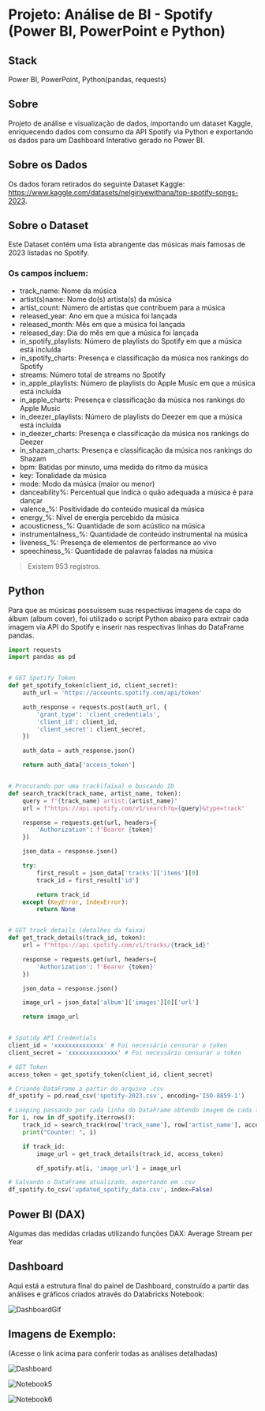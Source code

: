 # **Projeto: Análise de BI - Spotify (Power BI, PowerPoint e Python)**

## **Stack**
Power BI, PowerPoint, Python(pandas, requests)

## **Sobre**
Projeto de análise e visualização de dados, importando um dataset Kaggle, enriquecendo dados com consumo da API Spotify via Python e exportando os dados para um Dashboard Interativo gerado no Power BI.

## **Sobre os Dados**
Os dados foram retirados do seguinte Dataset Kaggle: https://www.kaggle.com/datasets/nelgiriyewithana/top-spotify-songs-2023.

## Sobre o Dataset
Este Dataset contém uma lista abrangente das músicas mais famosas de 2023 listadas no Spotify.

### Os campos incluem:

- track_name: Nome da música
- artist(s)name: Nome do(s) artista(s) da música
- artist_count: Número de artistas que contribuem para a música
- released_year: Ano em que a música foi lançada
- released_month: Mês em que a música foi lançada
- released_day: Dia do mês em que a música foi lançada
- in_spotify_playlists: Número de playlists do Spotify em que a música está incluída
- in_spotify_charts: Presença e classificação da música nos rankings do Spotify
- streams: Número total de streams no Spotify
- in_apple_playlists: Número de playlists do Apple Music em que a música está incluída
- in_apple_charts: Presença e classificação da música nos rankings do Apple Music
- in_deezer_playlists: Número de playlists do Deezer em que a música está incluída
- in_deezer_charts: Presença e classificação da música nos rankings do Deezer
- in_shazam_charts: Presença e classificação da música nos rankings do Shazam
- bpm: Batidas por minuto, uma medida do ritmo da música
- key: Tonalidade da música
- mode: Modo da música (maior ou menor)
- danceability%: Percentual que indica o quão adequada a música é para dançar
- valence_%: Positividade do conteúdo musical da música
- energy_%: Nível de energia percebido da música
- acousticness_%: Quantidade de som acústico na música
- instrumentalness_%: Quantidade de conteúdo instrumental na música
- liveness_%: Presença de elementos de performance ao vivo
- speechiness_%: Quantidade de palavras faladas na música
  
> Existem 953 registros.

## Python
Para que as músicas possuíssem suas respectivas imagens de capa do álbum (album cover), foi utilizado o script Python abaixo para extrair cada imagem via API do Spotify e inserir nas respectivas linhas do DataFrame pandas.

``` python
import requests
import pandas as pd


# GET Spotify Token
def get_spotify_token(client_id, client_secret):
    auth_url = 'https://accounts.spotify.com/api/token'

    auth_response = requests.post(auth_url, {
        'grant_type': 'client_credentials',
        'client_id': client_id,
        'client_secret': client_secret,
    })

    auth_data = auth_response.json()

    return auth_data['access_token']


# Procurando por uma track(faixa) e buscando ID
def search_track(track_name, artist_name, token):
    query = f"{track_name} artist:{artist_name}"
    url = f"https://api.spotify.com/v1/search?q={query}&type=track"

    response = requests.get(url, headers={
        'Authorization': f'Bearer {token}'
    })

    json_data = response.json()

    try:
        first_result = json_data['tracks']['items'][0]
        track_id = first_result['id']

        return track_id
    except (KeyError, IndexError):
        return None


# GET track details (detalhes da faixa)
def get_track_details(track_id, token):
    url = f"https://api.spotify.com/v1/tracks/{track_id}"

    response = requests.get(url, headers={
        'Authorization': f'Bearer {token}'
    })

    json_data = response.json()

    image_url = json_data['album']['images'][0]['url']

    return image_url


# Spotidy API Credentials
client_id = 'xxxxxxxxxxxxxx' # Foi necessário censurar o token
client_secret = 'xxxxxxxxxxxxxx' # Foi necessário censurar o token

# GET Token
access_token = get_spotify_token(client_id, client_secret)

# Criando DataFrame a partir do arquivo .csv
df_spotify = pd.read_csv('spotify-2023.csv', encoding='ISO-8859-1')

# Looping passando por cada linha do DataFrame obtendo imagem de cada track(faixa)
for i, row in df_spotify.iterrows():
    track_id = search_track(row['track_name'], row['artist_name'], access_token)
    print("Counter: ", i)

    if track_id:
        image_url = get_track_details(track_id, access_token)

        df_spotify.at[i, 'image_url'] = image_url

# Salvando o DataFrame atualizado, exportando em .csv
df_spotify.to_csv('updated_spotify_data.csv', index=False)
```

## Power BI (DAX)
Algumas das medidas criadas utilizando funções DAX:
Average Stream per Year 


## Dashboard
Aqui está a estrutura final do painel de Dashboard, construído a partir das análises e gráficos criados através do Databricks Notebook:

![DashboardGif](https://github.com/caioypaulino/Projeto-Videogame_Sales_Databricks/blob/main/Images/Dashboard.gif)

## Imagens de Exemplo:
(Acesse o link acima para conferir todas as análises detalhadas)

![Dashboard](https://github.com/caioypaulino/Projeto-Videogame_Sales_Databricks/blob/main/Images/Dashboard%20Videogame%20Sales%20Example.png)

![Notebook5](https://github.com/caioypaulino/Projeto-Videogame_Sales_Databricks/blob/main/Images/Notebook%20005%20Example.png)

![Notebook6](https://github.com/caioypaulino/Projeto-Videogame_Sales_Databricks/blob/main/Images/Notebook%20006%20Example.png)
